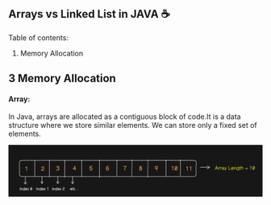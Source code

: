 ## Arrays vs Linked List in JAVA ☕  

Table of contents:
1. Memory Allocation















## 3 Memory Allocation
#### Array:
In Java, arrays are allocated as a contiguous block of code.It is a data structure where we store similar elements. We can store only a fixed set of elements.
<div width="40%">
<img src="assets\Arrays.png">
</div>
